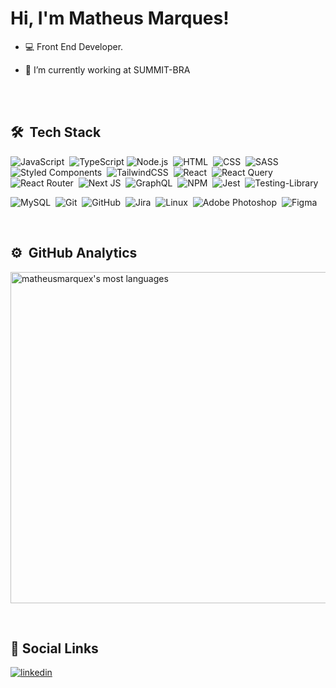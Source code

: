 <!--  <img align="right" height="590em" src="https://raw.githubusercontent.com/gist/matheusmarquex/d6a887ac2d42fc53a4490a1a252eec19/raw/255d37f15fbf8f47cdad7f22bab75733194b1e49/githubcard.svg"/> -->
<h1 align="left">Hi, I'm Matheus Marques!</h1>
<!-- <p align="left"> <img src="https://komarev.com/ghpvc/?username=matheusmarquex&color=yellow" alt="Profile views" /> </p> -->

- 💻 Front End Developer.

- 🏢 I’m currently working at SUMMIT-BRA
<!-- - 👨‍💻 All of my projects are available at [matheusmarquex.dev](https://matheusmarquex.dev) -->
<br><br>

## 🛠 &nbsp;Tech Stack

![JavaScript](https://img.shields.io/badge/-JavaScript-000000?style=flat&logo=javascript&logoColor=white)&nbsp;
![TypeScript](https://img.shields.io/badge/typescript-000000?style=flat&logo=typescript&logoColor=white)
![Node.js](https://img.shields.io/badge/-Node.js-000000?style=flat&logo=node.js&logoColor=white)&nbsp;
![HTML](https://img.shields.io/badge/-HTML-000000?style=flat&logo=HTML5&logoColor=white)&nbsp;
![CSS](https://img.shields.io/badge/-CSS-000000?style=flat&logo=CSS3&logoColor=1572B6&logoColor=white)&nbsp;
![SASS](https://img.shields.io/badge/-SASS-000000?style=flat&logo=SASS&logoColor=white)&nbsp;
![Styled Components](https://img.shields.io/badge/styled--components-000000?style=flat&logo=styled-components&logoColor=white)&nbsp;
![TailwindCSS](https://img.shields.io/badge/tailwindcss-000000?style=flat&logo=tailwind-css&logoColor=white)&nbsp;
![React](https://img.shields.io/badge/-React-000000?style=flat&logo=react&logoColor=white)&nbsp;
![React Query](https://img.shields.io/badge/-React%20Query-000000?style=flat&logo=react%20query&logoColor=white)&nbsp;
![React Router](https://img.shields.io/badge/React_Router-000000?style=flat&logo=react-router&logoColor=white)&nbsp;
![Next JS](https://img.shields.io/badge/Next-black?style=flat&logo=next.js)&nbsp;
![GraphQL](https://img.shields.io/badge/-GraphQL-000000?style=flat&logo=graphql&logoColor=white)&nbsp;
![NPM](https://img.shields.io/badge/NPM-000000?style=flat&logo=&logoColor=white)&nbsp;
![Jest](https://img.shields.io/badge/-jest-000000?style=flat&logo=jest&logoColor=white)&nbsp;
![Testing-Library](https://img.shields.io/badge/-TestingLibrary-000000?style=flat&logo=testing-library&logoColor=white)&nbsp;
<!-- ![Spring](https://img.shields.io/badge/spring-%236DB33F.svg?style=flat&logo=spring&logoColor=white) -->
![MySQL](https://img.shields.io/badge/mysql-000000?style=flat&logo=mysql&logoColor=white)&nbsp;
![Git](https://img.shields.io/badge/-Git-000000?style=flat&logo=git&logoColor=white)&nbsp;
![GitHub](https://img.shields.io/badge/-GitHub-000000?style=flat&logo=github&logoColor=white)&nbsp;
![Jira](https://img.shields.io/badge/jira-000000?style=flat&logo=jira&logoColor=white)&nbsp;
![Linux](https://img.shields.io/badge/Linux-000000?style=flat&logo=linux&logoColor=white)&nbsp;
![Adobe Photoshop](https://img.shields.io/badge/adobe%20photoshop-000000?style=flat&logo=adobe%20photoshop&logoColor=white)&nbsp;
![Figma](https://img.shields.io/badge/figma-000000?style=flat&logo=figma&logoColor=white)&nbsp;



<br>

## ⚙️ &nbsp;GitHub Analytics

<p align="left">
<img width="530em" src="https://github-readme-stats.vercel.app/api/top-langs/?username=matheusmarquex&layout=compact&theme=react" alt="matheusmarquex's most languages"/>
<!-- <img width="530em" src="https://github-readme-stats.vercel.app/api/top-langs/?username=matheusmarquex&layout=compact&theme=github_dark" alt="matheusmarquex's most languages"/> -->
</p>

<br>

## 📲&nbsp;Social Links

<p align="left">
<a href="https://linkedin.com/in/matheusmarquex" target="_blank">
  <img align="center" src="https://img.shields.io/badge/-matheusmarquex-000000?style=flat&logo=linkedin" alt="linkedin"/>
</a>
</p>
